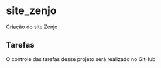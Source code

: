# site_zenjo
Criação do site Zenjo


## Tarefas

O controle das tarefas desse projeto será realizado no GitHub